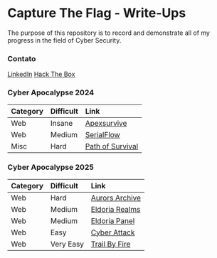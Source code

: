 # Capture The Flag - Write-Ups

The purpose of this repository is to record and demonstrate all of my progress in the field of Cyber Security.

### Contato
[LinkedIn](https://www.linkedin.com/in/aron-linhares/)
[Hack The Box](https://app.hackthebox.com/users/1039703)

### Cyber Apocalypse 2024

| Category | Difficult | Link                                                                                              |
| :------- | :-------- | :------------------------------------------------------------------------------------------------ |
| Web      | Insane    | [Apexsurvive](hack_the_box/events/cyber_apocalypse/2024/web/apexsurvive/writeup-en.md)            |
| Web      | Medium    | [SerialFlow](hack_the_box/events/cyber_apocalypse/2024/web/serialflow/writeup-en.md)              |
| Misc     | Hard      | [Path of Survival](hack_the_box/events/cyber_apocalypse/2024/misc/path_of_survival/writeup-en.md) |

### Cyber Apocalypse 2025

| Category | Difficult | Link                                                                                              |
| :------- | :-------- | :------------------------------------------------------------------------------------------------ |
| Web      | Hard      | [Aurors Archive](hack_the_box/events/cyber_apocalypse/2025/web/aurors_archive/writeup-en.md)      |
| Web      | Medium    | [Eldoria Realms](hack_the_box/events/cyber_apocalypse/2025/web/eldoria_realms/writeup-en.md)      |
| Web      | Medium    | [Eldoria Panel](hack_the_box/events/cyber_apocalypse/2025/web/eldoria_panel/writeup-en.md)        |
| Web      | Easy      | [Cyber Attack](hack_the_box/events/cyber_apocalypse/2025/web/cyber_attack/writeup-en.md)          |
| Web      | Very Easy | [Trail By Fire](hack_the_box/events/cyber_apocalypse/2025/web/trail_by_fire/writeup-en.md)        |